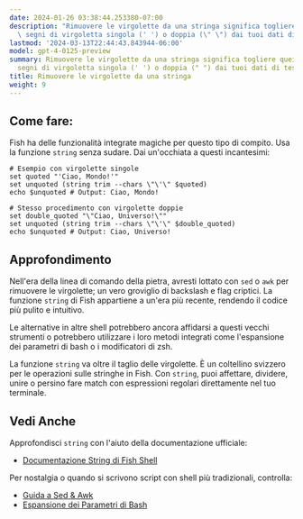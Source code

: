 ```yaml
---
date: 2024-01-26 03:38:44.253380-07:00
description: "Rimuovere le virgolette da una stringa significa togliere quei fastidiosi\
  \ segni di virgoletta singola (' ') o doppia (\" \") dai tuoi dati di testo. I\u2026"
lastmod: '2024-03-13T22:44:43.843944-06:00'
model: gpt-4-0125-preview
summary: Rimuovere le virgolette da una stringa significa togliere quei fastidiosi
  segni di virgoletta singola (' ') o doppia (" ") dai tuoi dati di testo.
title: Rimuovere le virgolette da una stringa
weight: 9
---
```


## Come fare:
Fish ha delle funzionalità integrate magiche per questo tipo di compito. Usa la funzione `string` senza sudare. Dai un'occhiata a questi incantesimi:

```fish
# Esempio con virgolette singole
set quoted "'Ciao, Mondo!'"
set unquoted (string trim --chars \"\'\" $quoted)
echo $unquoted # Output: Ciao, Mondo!

# Stesso procedimento con virgolette doppie
set double_quoted "\"Ciao, Universo!\""
set unquoted (string trim --chars \"\'\" $double_quoted)
echo $unquoted # Output: Ciao, Universo!
```

## Approfondimento
Nell'era della linea di comando della pietra, avresti lottato con `sed` o `awk` per rimuovere le virgolette; un vero groviglio di backslash e flag criptici. La funzione `string` di Fish appartiene a un'era più recente, rendendo il codice più pulito e intuitivo.

Le alternative in altre shell potrebbero ancora affidarsi a questi vecchi strumenti o potrebbero utilizzare i loro metodi integrati come l'espansione dei parametri di bash o i modificatori di zsh.

La funzione `string` va oltre il taglio delle virgolette. È un coltellino svizzero per le operazioni sulle stringhe in Fish. Con `string`, puoi affettare, dividere, unire o persino fare match con espressioni regolari direttamente nel tuo terminale.

## Vedi Anche
Approfondisci `string` con l'aiuto della documentazione ufficiale:
- [Documentazione String di Fish Shell](https://fishshell.com/docs/current/commands.html#string)

Per nostalgia o quando si scrivono script con shell più tradizionali, controlla:
- [Guida a Sed & Awk](https://www.grymoire.com/Unix/Sed.html)
- [Espansione dei Parametri di Bash](https://www.gnu.org/software/bash/manual/html_node/Shell-Parameter-Expansion.html)
